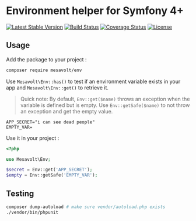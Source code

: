 # Environment helper for Symfony 4+

[![Latest Stable Version](https://poser.pugx.org/mesavolt/env/v/stable)](https://packagist.org/packages/mesavolt/env)
[![Build Status](https://travis-ci.org/MesaVolt/env.svg)](https://travis-ci.org/MesaVolt/env)
[![Coverage Status](https://coveralls.io/repos/github/MesaVolt/env/badge.svg)](https://coveralls.io/github/MesaVolt/env)
[![License](https://poser.pugx.org/mesavolt/env/license)](https://packagist.org/packages/mesavolt/env)

## Usage

Add the package to your project :

```bash
composer require mesavolt/env
```

Use `Mesavolt\Env::has()` to test if an environment variable exists in your app and
`Mesavolt\Env::get()` to retrieve it.

> Quick note: By default, `Env::get($name)` throws an exception when the variable is
> defined but is empty.
> Use `Env::getSafe($name)` to not throw an exception and get the empty value.


```dotenv
APP_SECRET="i can see dead people"
EMPTY_VAR=
```

Use it in your project :

```php
<?php

use Mesavolt\Env;

$secret = Env::get('APP_SECRET');
$empty = Env::getSafe('EMPTY_VAR');
```


## Testing

```bash
composer dump-autoload # make sure vendor/autoload.php exists
./vendor/bin/phpunit
```
